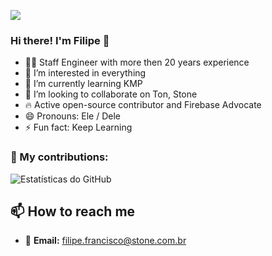 ![](https://komarev.com/ghpvc/?username=filipefn&color=blue&style=flat)

### Hi there! I'm Filipe 👋

- 👨‍💻 Staff Engineer with more then 20 years experience
- 👀 I’m interested in everything
- 🌱 I’m currently learning KMP
- 💞️ I’m looking to collaborate on Ton, Stone
- 🔥 Active open-source contributor and Firebase Advocate 
- 😄 Pronouns: Ele / Dele
- ⚡ Fun fact: Keep Learning


### 🦾 My contributions:

![Estatísticas do GitHub](https://github-readme-stats.vercel.app/api?username=filipefn&show_icons=true&theme=dracula)

## 📫 How to reach me

- 📧 **Email:** [filipe.francisco@stone.com.br](mailto:filipe.francisco@stone.com.br)
